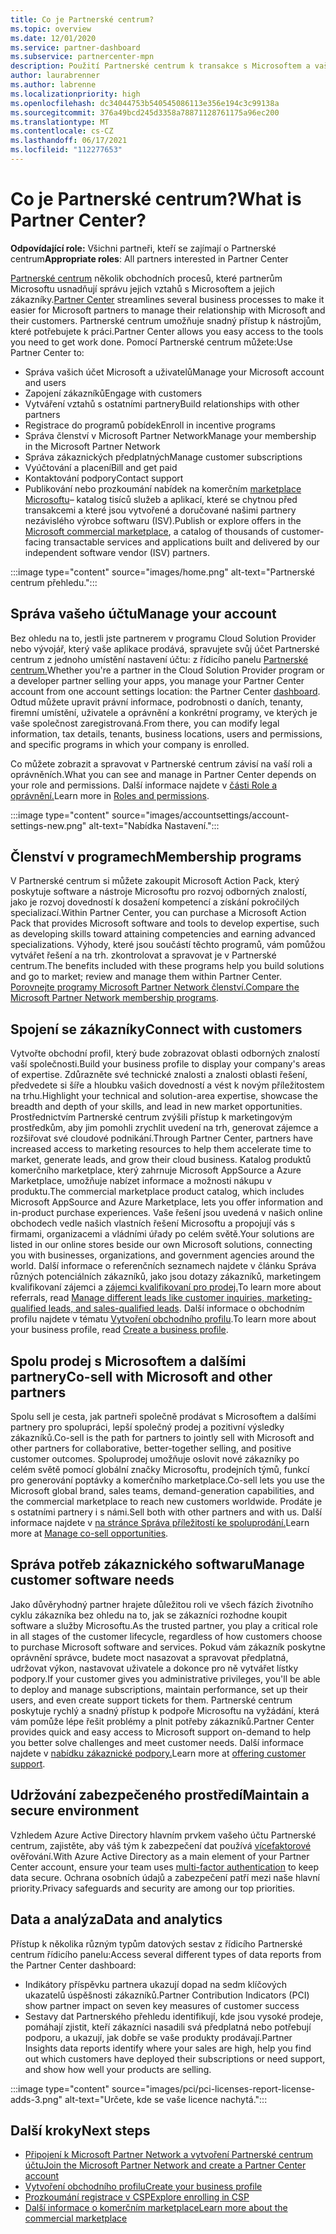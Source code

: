 ```yaml
---
title: Co je Partnerské centrum?
ms.topic: overview
ms.date: 12/01/2020
ms.service: partner-dashboard
ms.subservice: partnercenter-mpn
description: Použití Partnerské centrum k transakce s Microsoftem a vašimi zákazníky
author: laurabrenner
ms.author: labrenne
ms.localizationpriority: high
ms.openlocfilehash: dc34044753b540545086113e356e194c3c99138a
ms.sourcegitcommit: 376a49bcd245d3358a78871128761175a96ec200
ms.translationtype: MT
ms.contentlocale: cs-CZ
ms.lasthandoff: 06/17/2021
ms.locfileid: "112277653"
---
```

# <a name="what-is-partner-center"></a><span data-ttu-id="46600-103">Co je Partnerské centrum?</span><span class="sxs-lookup"><span data-stu-id="46600-103">What is Partner Center?</span></span>

<span data-ttu-id="46600-104">**Odpovídající role:** Všichni partneři, kteří se zajímají o Partnerské centrum</span><span class="sxs-lookup"><span data-stu-id="46600-104">**Appropriate roles**: All partners interested in Partner Center</span></span>

<span data-ttu-id="46600-105">[Partnerské centrum](https://partner.microsoft.com/dashboard/home) několik obchodních procesů, které partnerům Microsoftu usnadňují správu jejich vztahů s Microsoftem a jejich zákazníky.</span><span class="sxs-lookup"><span data-stu-id="46600-105">[Partner Center](https://partner.microsoft.com/dashboard/home) streamlines several business processes to make it easier for Microsoft partners to manage their relationship with Microsoft and their customers.</span></span> <span data-ttu-id="46600-106">Partnerské centrum umožňuje snadný přístup k nástrojům, které potřebujete k práci.</span><span class="sxs-lookup"><span data-stu-id="46600-106">Partner Center allows you easy access to the tools you need to get work done.</span></span> <span data-ttu-id="46600-107">Pomocí Partnerské centrum můžete:</span><span class="sxs-lookup"><span data-stu-id="46600-107">Use Partner Center to:</span></span>

- <span data-ttu-id="46600-108">Správa vašich účet Microsoft a uživatelů</span><span class="sxs-lookup"><span data-stu-id="46600-108">Manage your Microsoft account and users</span></span>
- <span data-ttu-id="46600-109">Zapojení zákazníků</span><span class="sxs-lookup"><span data-stu-id="46600-109">Engage with customers</span></span>
- <span data-ttu-id="46600-110">Vytváření vztahů s ostatními partnery</span><span class="sxs-lookup"><span data-stu-id="46600-110">Build relationships with other partners</span></span>
- <span data-ttu-id="46600-111">Registrace do programů pobídek</span><span class="sxs-lookup"><span data-stu-id="46600-111">Enroll in incentive programs</span></span>
- <span data-ttu-id="46600-112">Správa členství v Microsoft Partner Network</span><span class="sxs-lookup"><span data-stu-id="46600-112">Manage your membership in the Microsoft Partner Network</span></span>
- <span data-ttu-id="46600-113">Správa zákaznických předplatných</span><span class="sxs-lookup"><span data-stu-id="46600-113">Manage customer subscriptions</span></span>
- <span data-ttu-id="46600-114">Vyúčtování a placení</span><span class="sxs-lookup"><span data-stu-id="46600-114">Bill and get paid</span></span>
- <span data-ttu-id="46600-115">Kontaktování podpory</span><span class="sxs-lookup"><span data-stu-id="46600-115">Contact support</span></span>
- <span data-ttu-id="46600-116">Publikování nebo prozkoumání nabídek na komerčním [marketplace Microsoftu](/azure/marketplace)– katalog tisíců služeb a aplikací, které se chytnou před transakcemi a které jsou vytvořené a doručované našimi partnery nezávislého výrobce softwaru (ISV).</span><span class="sxs-lookup"><span data-stu-id="46600-116">Publish or explore offers in the [Microsoft commercial marketplace](/azure/marketplace), a catalog of thousands of customer-facing transactable services and applications built and delivered by our independent software vendor (ISV) partners.</span></span>

:::image type="content" source="images/home.png" alt-text="Partnerské centrum přehledu.":::

## <a name="manage-your-account"></a><span data-ttu-id="46600-118">Správa vašeho účtu</span><span class="sxs-lookup"><span data-stu-id="46600-118">Manage your account</span></span>

<span data-ttu-id="46600-119">Bez ohledu na to, jestli jste partnerem v programu Cloud Solution Provider nebo vývojář, který vaše aplikace prodává, spravujete svůj účet Partnerské centrum z jednoho umístění nastavení účtu: z řídicího panelu [Partnerské centrum.](https://partner.microsoft.com/dashboard/home)</span><span class="sxs-lookup"><span data-stu-id="46600-119">Whether you're a partner in the Cloud Solution Provider program or a developer partner selling your apps, you manage your Partner Center account from one account settings location: the Partner Center [dashboard](https://partner.microsoft.com/dashboard/home).</span></span> <span data-ttu-id="46600-120">Odtud můžete upravit právní informace, podrobnosti o daních, tenanty, firemní umístění, uživatele a oprávnění a konkrétní programy, ve kterých je vaše společnost zaregistrovaná.</span><span class="sxs-lookup"><span data-stu-id="46600-120">From there, you can modify legal information, tax details, tenants, business locations, users and permissions, and specific programs in which your company is enrolled.</span></span>

<span data-ttu-id="46600-121">Co můžete zobrazit a spravovat v Partnerské centrum závisí na vaší roli a oprávněních.</span><span class="sxs-lookup"><span data-stu-id="46600-121">What you can see and manage in Partner Center depends on your role and permissions.</span></span> <span data-ttu-id="46600-122">Další informace najdete v [části Role a oprávnění.](permissions-overview.md)</span><span class="sxs-lookup"><span data-stu-id="46600-122">Learn more in [Roles and permissions](permissions-overview.md).</span></span>

:::image type="content" source="images/accountsettings/account-settings-new.png" alt-text="Nabídka Nastavení.":::

## <a name="membership-programs"></a><span data-ttu-id="46600-124">Členství v programech</span><span class="sxs-lookup"><span data-stu-id="46600-124">Membership programs</span></span>

<span data-ttu-id="46600-125">V Partnerské centrum si můžete zakoupit Microsoft Action Pack, který poskytuje software a nástroje Microsoftu pro rozvoj odborných znalostí, jako je rozvoj dovedností k dosažení kompetencí a získání pokročilých specializací.</span><span class="sxs-lookup"><span data-stu-id="46600-125">Within Partner Center, you can purchase a Microsoft Action Pack that provides Microsoft software and tools to develop expertise, such as developing skills toward attaining competencies and earning advanced specializations.</span></span> <span data-ttu-id="46600-126">Výhody, které jsou součástí těchto programů, vám pomůžou vytvářet řešení a na trh. zkontrolovat a spravovat je v Partnerské centrum.</span><span class="sxs-lookup"><span data-stu-id="46600-126">The benefits included with these programs help you build solutions and go to market; review and manage them within Partner Center.</span></span> <span data-ttu-id="46600-127">[Porovnejte programy Microsoft Partner Network členství.](https://partner.microsoft.com/membership/compare-offers)</span><span class="sxs-lookup"><span data-stu-id="46600-127">[Compare the Microsoft Partner Network membership programs](https://partner.microsoft.com/membership/compare-offers).</span></span>

## <a name="connect-with-customers"></a><span data-ttu-id="46600-128">Spojení se zákazníky</span><span class="sxs-lookup"><span data-stu-id="46600-128">Connect with customers</span></span>

<span data-ttu-id="46600-129">Vytvořte obchodní profil, který bude zobrazovat oblasti odborných znalostí vaší společnosti.</span><span class="sxs-lookup"><span data-stu-id="46600-129">Build your business profile to display your company's areas of expertise.</span></span> <span data-ttu-id="46600-130">Zdůrazněte své technické znalosti a znalosti oblasti řešení, předvedete si šíře a hloubku vašich dovedností a vést k novým příležitostem na trhu.</span><span class="sxs-lookup"><span data-stu-id="46600-130">Highlight your technical and solution-area expertise, showcase the breadth and depth of your skills, and lead in new market opportunities.</span></span> <span data-ttu-id="46600-131">Prostřednictvím Partnerské centrum zvýšili přístup k marketingovým prostředkům, aby jim pomohli zrychlit uvedení na trh, generovat zájemce a rozšiřovat své cloudové podnikání.</span><span class="sxs-lookup"><span data-stu-id="46600-131">Through Partner Center, partners have increased access to marketing resources to help them accelerate time to market, generate leads, and grow their cloud business.</span></span> <span data-ttu-id="46600-132">Katalog produktů komerčního marketplace, který zahrnuje Microsoft AppSource a Azure Marketplace, umožňuje nabízet informace a možnosti nákupu v produktu.</span><span class="sxs-lookup"><span data-stu-id="46600-132">The commercial marketplace product catalog, which includes Microsoft AppSource and Azure Marketplace, lets you offer information and in-product purchase experiences.</span></span> <span data-ttu-id="46600-133">Vaše řešení jsou uvedená v našich online obchodech vedle našich vlastních řešení Microsoftu a propojují vás s firmami, organizacemi a vládními úřady po celém světě.</span><span class="sxs-lookup"><span data-stu-id="46600-133">Your solutions are listed in our online stores beside our own Microsoft solutions, connecting you with businesses, organizations, and government agencies around the world.</span></span> <span data-ttu-id="46600-134">Další informace o referenčních seznamech najdete v článku Správa různých potenciálních zákazníků, jako jsou dotazy zákazníků, marketingem kvalifikovaní zájemci a [zájemci kvalifikovaní pro prodej.](manage-leads.md)</span><span class="sxs-lookup"><span data-stu-id="46600-134">To learn more about referrals, read [Manage different leads like customer inquiries, marketing-qualified leads, and sales-qualified leads](manage-leads.md).</span></span> <span data-ttu-id="46600-135">Další informace o obchodním profilu najdete v tématu [Vytvoření obchodního profilu](create-a-marketing-profile.md).</span><span class="sxs-lookup"><span data-stu-id="46600-135">To learn more about your business profile, read [Create a business profile](create-a-marketing-profile.md).</span></span>

## <a name="co-sell-with-microsoft-and-other-partners"></a><span data-ttu-id="46600-136">Spolu prodej s Microsoftem a dalšími partnery</span><span class="sxs-lookup"><span data-stu-id="46600-136">Co-sell with Microsoft and other partners</span></span>

<span data-ttu-id="46600-137">Spolu sell je cesta, jak partneři společně prodávat s Microsoftem a dalšími partnery pro spolupráci, lepší společný prodej a pozitivní výsledky zákazníků.</span><span class="sxs-lookup"><span data-stu-id="46600-137">Co-sell is the path for partners to jointly sell with Microsoft and other partners for collaborative, better-together selling, and positive customer outcomes.</span></span> <span data-ttu-id="46600-138">Spoluprodej umožňuje oslovit nové zákazníky po celém světě pomocí globální značky Microsoftu, prodejních týmů, funkcí pro generování poptávky a komerčního marketplace.</span><span class="sxs-lookup"><span data-stu-id="46600-138">Co-sell lets you use the Microsoft global brand, sales teams, demand-generation capabilities, and the commercial marketplace to reach new customers worldwide.</span></span> <span data-ttu-id="46600-139">Prodáte je s ostatními partnery i s námi.</span><span class="sxs-lookup"><span data-stu-id="46600-139">Sell both with other partners and with us.</span></span> <span data-ttu-id="46600-140">Další informace najdete v [na stránce Správa příležitostí ke spoluprodání.](manage-co-sell-opportunities.md)</span><span class="sxs-lookup"><span data-stu-id="46600-140">Learn more at [Manage co-sell opportunities](manage-co-sell-opportunities.md).</span></span>

## <a name="manage-customer-software-needs"></a><span data-ttu-id="46600-141">Správa potřeb zákaznického softwaru</span><span class="sxs-lookup"><span data-stu-id="46600-141">Manage customer software needs</span></span>

<span data-ttu-id="46600-142">Jako důvěryhodný partner hrajete důležitou roli ve všech fázích životního cyklu zákazníka bez ohledu na to, jak se zákazníci rozhodne koupit software a služby Microsoftu.</span><span class="sxs-lookup"><span data-stu-id="46600-142">As the trusted partner, you play a critical role in all stages of the customer lifecycle, regardless of how customers choose to purchase Microsoft software and services.</span></span> <span data-ttu-id="46600-143">Pokud vám zákazník poskytne oprávnění správce, budete moct nasazovat a spravovat předplatná, udržovat výkon, nastavovat uživatele a dokonce pro ně vytvářet lístky podpory.</span><span class="sxs-lookup"><span data-stu-id="46600-143">If your customer gives you administrative privileges, you'll be able to deploy and manage subscriptions, maintain performance, set up their users, and even create support tickets for them.</span></span> <span data-ttu-id="46600-144">Partnerské centrum poskytuje rychlý a snadný přístup k podpoře Microsoftu na vyžádání, která vám pomůže lépe řešit problémy a plnit potřeby zákazníků.</span><span class="sxs-lookup"><span data-stu-id="46600-144">Partner Center provides quick and easy access to Microsoft support on-demand to help you better solve challenges and meet customer needs.</span></span> <span data-ttu-id="46600-145">Další informace najdete v [nabídku zákaznické podpory.](customer-support.md)</span><span class="sxs-lookup"><span data-stu-id="46600-145">Learn more at [offering customer support](customer-support.md).</span></span>

## <a name="maintain-a-secure-environment"></a><span data-ttu-id="46600-146">Udržování zabezpečeného prostředí</span><span class="sxs-lookup"><span data-stu-id="46600-146">Maintain a secure environment</span></span>

<span data-ttu-id="46600-147">Vzhledem Azure Active Directory hlavním prvkem vašeho účtu Partnerské centrum, zajistěte, aby váš tým k zabezpečení dat používá [vícefaktorové](partner-security-requirements-mandating-mfa.md) ověřování.</span><span class="sxs-lookup"><span data-stu-id="46600-147">With Azure Active Directory as a main element of your Partner Center account, ensure your team uses [multi-factor authentication](partner-security-requirements-mandating-mfa.md) to keep data secure.</span></span> <span data-ttu-id="46600-148">Ochrana osobních údajů a zabezpečení patří mezi naše hlavní priority.</span><span class="sxs-lookup"><span data-stu-id="46600-148">Privacy safeguards and security are among our top priorities.</span></span>

## <a name="data-and-analytics"></a><span data-ttu-id="46600-149">Data a analýza</span><span class="sxs-lookup"><span data-stu-id="46600-149">Data and analytics</span></span>

<span data-ttu-id="46600-150">Přístup k několika různým typům datových sestav z řídicího Partnerské centrum řídicího panelu:</span><span class="sxs-lookup"><span data-stu-id="46600-150">Access several different types of data reports from the Partner Center dashboard:</span></span>

- <span data-ttu-id="46600-151">Indikátory příspěvku partnera ukazují dopad na sedm klíčových ukazatelů úspěšnosti zákazníků.</span><span class="sxs-lookup"><span data-stu-id="46600-151">Partner Contribution Indicators (PCI) show partner impact on seven key measures of customer success</span></span>
- <span data-ttu-id="46600-152">Sestavy dat Partnerského přehledu identifikují, kde jsou vysoké prodeje, pomáhají zjistit, kteří zákazníci nasadili svá předplatná nebo potřebují podporu, a ukazují, jak dobře se vaše produkty prodávají.</span><span class="sxs-lookup"><span data-stu-id="46600-152">Partner Insights data reports identify where your sales are high, help you find out which customers have deployed their subscriptions or need support, and show how well your products are selling.</span></span>

:::image type="content" source="images/pci/pci-licenses-report-license-adds-3.png" alt-text="Určete, kde se vaše licence nachytá.":::

## <a name="next-steps"></a><span data-ttu-id="46600-154">Další kroky</span><span class="sxs-lookup"><span data-stu-id="46600-154">Next steps</span></span>

- [<span data-ttu-id="46600-155">Připojení k Microsoft Partner Network a vytvoření Partnerské centrum účtu</span><span class="sxs-lookup"><span data-stu-id="46600-155">Join the Microsoft Partner Network and create a Partner Center account</span></span>](mpn-create-a-partner-center-account.md)
- [<span data-ttu-id="46600-156">Vytvoření obchodního profilu</span><span class="sxs-lookup"><span data-stu-id="46600-156">Create your business profile</span></span>](create-a-marketing-profile.md)
- [<span data-ttu-id="46600-157">Prozkoumání registrace v CSP</span><span class="sxs-lookup"><span data-stu-id="46600-157">Explore enrolling in CSP</span></span>](csp-overview.md)
- [<span data-ttu-id="46600-158">Další informace o komerčním marketplace</span><span class="sxs-lookup"><span data-stu-id="46600-158">Learn more about the commercial marketplace</span></span>](csp-commercial-marketplace-overview.md)
